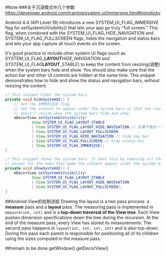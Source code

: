 #Note
###关于沉浸模式中几个参数
https://developer.android.com/training/system-ui/immersive.html#nonsticky 

Android 4.4 (API Level 19) introduces a new SYSTEM_UI_FLAG_IMMERSIVE flag for setSystemUiVisibility() that lets your app go truly "full screen." This flag, when combined with the SYSTEM_UI_FLAG_HIDE_NAVIGATION and SYSTEM_UI_FLAG_FULLSCREEN flags, hides the navigation and status bars and lets your app capture all touch events on the screen.

It's good practice to include other system UI flags (such as SYSTEM_UI_FLAG_<b>LAYOUT</b>_HIDE_NAVIGATION and SYSTEM_UI_FLAG_<b>LAYOUT</b>_STABLE) to keep the content from resizing(调整) when the system bars hide and show. You should also make sure that the action bar and other UI controls are hidden at the same time. This snippet demonstrates how to hide and show the status and navigation bars, without resizing the content:
```java
// This snippet hides the system bars.
private void hideSystemUI() {
    // Set the IMMERSIVE flag.
    // Set the content to appear under the system bars so that the content
    // doesn't resize when the system bars hide and show.
    mDecorView.setSystemUiVisibility(
            View.SYSTEM_UI_FLAG_LAYOUT_STABLE
            | View.SYSTEM_UI_FLAG_LAYOUT_HIDE_NAVIGATION // 如果不要这一行以及下面那一行，在应用打开的时候，界面有一个瞬间的跳动，界面中的所有layout都有一个根据屏幕移动位置的短暂过程。如果加上这两行的话，在一开始加载的时候就按照fullscreen加载，就不会出现那种情况
            | View.SYSTEM_UI_FLAG_LAYOUT_FULLSCREEN
            | View.SYSTEM_UI_FLAG_HIDE_NAVIGATION // hide nav bar
            | View.SYSTEM_UI_FLAG_FULLSCREEN // hide status bar
            | View.SYSTEM_UI_FLAG_IMMERSIVE);
}

// This snippet shows the system bars. It does this by removing all the flags
// except for the ones that make the content appear under the system bars.
private void showSystemUI() {
    mDecorView.setSystemUiVisibility(
            View.SYSTEM_UI_FLAG_LAYOUT_STABLE
            | View.SYSTEM_UI_FLAG_LAYOUT_HIDE_NAVIGATION
            | View.SYSTEM_UI_FLAG_LAYOUT_FULLSCREEN);
}
```
##Android View的绘制流程
Drawing the layout is a two pass process: a **measure** pass and a **layout** pass. The measuring pass is implemented in `measure(int, int)` and is a **top-down traversal of the View tree**. Each View pushes dimension specifications down the tree during the recursion. At the end of the measure pass, every View has stored its measurements. The second pass happens in `layout(int, int, int, int)` and is also top-down. During this pass each parent is responsible for positioning all of its children using the sizes computed in the measure pass.

##remain to be done
getWindow().getDecorView()
